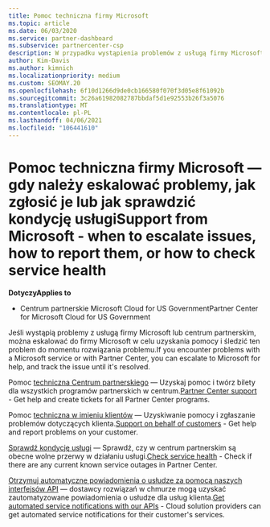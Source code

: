 ```yaml
---
title: Pomoc techniczna firmy Microsoft
ms.topic: article
ms.date: 06/03/2020
ms.service: partner-dashboard
ms.subservice: partnercenter-csp
description: W przypadku wystąpienia problemów z usługą firmy Microsoft lub Centrum partnerskiego można eskalować do firmy Microsoft w celu uzyskania pomocy i śledzić problem do momentu rozwiązania problemu.
author: Kim-Davis
ms.author: kimnich
ms.localizationpriority: medium
ms.custom: SEOMAY.20
ms.openlocfilehash: 6f10d1266d9de0cb166580f070f3d05e8f61092b
ms.sourcegitcommit: 3c26a61982082787bbdaf5d1e92553b26f3a5076
ms.translationtype: MT
ms.contentlocale: pl-PL
ms.lasthandoff: 04/06/2021
ms.locfileid: "106441610"
---
```

# <a name="support-from-microsoft---when-to-escalate-issues-how-to-report-them-or-how-to-check-service-health"></a><span data-ttu-id="c915a-103">Pomoc techniczna firmy Microsoft — gdy należy eskalować problemy, jak zgłosić je lub jak sprawdzić kondycję usługi</span><span class="sxs-lookup"><span data-stu-id="c915a-103">Support from Microsoft - when to escalate issues, how to report them, or how to check service health</span></span>

<span data-ttu-id="c915a-104">**Dotyczy**</span><span class="sxs-lookup"><span data-stu-id="c915a-104">**Applies to**</span></span>

- <span data-ttu-id="c915a-105">Centrum partnerskie Microsoft Cloud for US Government</span><span class="sxs-lookup"><span data-stu-id="c915a-105">Partner Center for Microsoft Cloud for US Government</span></span>

<span data-ttu-id="c915a-106">Jeśli wystąpią problemy z usługą firmy Microsoft lub centrum partnerskim, można eskalować do firmy Microsoft w celu uzyskania pomocy i śledzić ten problem do momentu rozwiązania problemu.</span><span class="sxs-lookup"><span data-stu-id="c915a-106">If you encounter problems with a Microsoft service or with Partner Center, you can escalate to Microsoft for help, and track the issue until it's resolved.</span></span>

<span data-ttu-id="c915a-107">Pomoc [techniczna Centrum partnerskiego](report-problems-with-partner-center.md) — Uzyskaj pomoc i twórz bilety dla wszystkich programów partnerskich w centrum.</span><span class="sxs-lookup"><span data-stu-id="c915a-107">[Partner Center support](report-problems-with-partner-center.md) - Get help and create tickets for all Partner Center programs.</span></span>

<span data-ttu-id="c915a-108">Pomoc [techniczna w imieniu klientów](report-problems-on-behalf-of-a-customer.md) — Uzyskiwanie pomocy i zgłaszanie problemów dotyczących klienta.</span><span class="sxs-lookup"><span data-stu-id="c915a-108">[Support on behalf of customers](report-problems-on-behalf-of-a-customer.md) - Get help and report problems on your customer.</span></span>

<span data-ttu-id="c915a-109">[Sprawdź kondycję usługi](check-service-health.md) — Sprawdź, czy w centrum partnerskim są obecne wolne przerwy w działaniu usługi.</span><span class="sxs-lookup"><span data-stu-id="c915a-109">[Check service health](check-service-health.md) - Check if there are any current known service outages in Partner Center.</span></span>

<span data-ttu-id="c915a-110">[Otrzymuj automatyczne powiadomienia o usłudze za pomocą naszych interfejsów API](get-automated-service-notifications-with-our-apis.md) — dostawcy rozwiązań w chmurze mogą uzyskać zautomatyzowane powiadomienia o usłudze dla usług klienta.</span><span class="sxs-lookup"><span data-stu-id="c915a-110">[Get automated service notifications with our APIs](get-automated-service-notifications-with-our-apis.md) - Cloud solution providers can get automated service notifications for their customer's services.</span></span>


 

 



